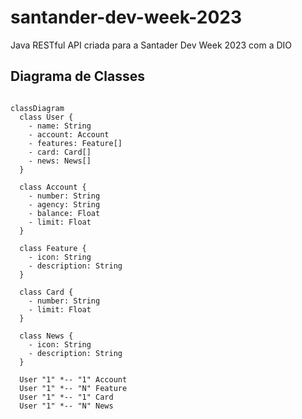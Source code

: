 # santander-dev-week-2023
Java RESTful API criada para a Santader Dev Week 2023 com a DIO

## Diagrama de Classes

```mermaid

classDiagram
  class User {
    - name: String
    - account: Account
    - features: Feature[]
    - card: Card[]
    - news: News[]
  }

  class Account {
    - number: String
    - agency: String
    - balance: Float
    - limit: Float
  }

  class Feature {
    - icon: String
    - description: String
  }

  class Card {
    - number: String
    - limit: Float
  }

  class News {
    - icon: String
    - description: String
  }

  User "1" *-- "1" Account
  User "1" *-- "N" Feature
  User "1" *-- "1" Card
  User "1" *-- "N" News
```
